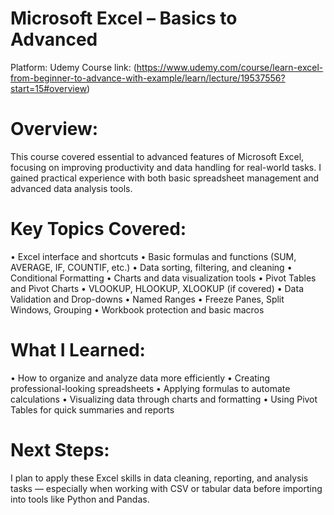  # Microsoft Excel – Basics to Advanced
Platform: Udemy
Course link: (https://www.udemy.com/course/learn-excel-from-beginner-to-advance-with-example/learn/lecture/19537556?start=15#overview)

# Overview:

This course covered essential to advanced features of Microsoft Excel, focusing on improving productivity and data handling for real-world tasks. I gained practical experience with both basic spreadsheet management and advanced data analysis tools.

# Key Topics Covered:

• Excel interface and shortcuts
• Basic formulas and functions (SUM, AVERAGE, IF, COUNTIF, etc.)
• Data sorting, filtering, and cleaning
• Conditional Formatting
• Charts and data visualization tools
• Pivot Tables and Pivot Charts
• VLOOKUP, HLOOKUP, XLOOKUP (if covered)
• Data Validation and Drop-downs
• Named Ranges
• Freeze Panes, Split Windows, Grouping
• Workbook protection and basic macros

# What I Learned:
• How to organize and analyze data more efficiently
• Creating professional-looking spreadsheets
• Applying formulas to automate calculations
• Visualizing data through charts and formatting
• Using Pivot Tables for quick summaries and reports

# Next Steps:
I plan to apply these Excel skills in data cleaning, reporting, and analysis tasks — especially when working with CSV or tabular data before importing into tools like Python and Pandas.
